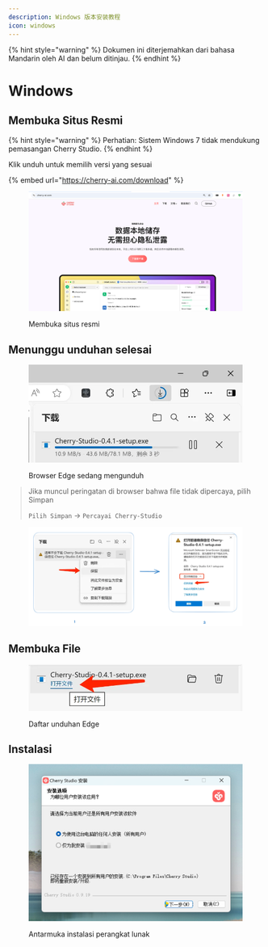 ```yaml
---
description: Windows 版本安装教程
icon: windows
---
```


{% hint style="warning" %}
Dokumen ini diterjemahkan dari bahasa Mandarin oleh AI dan belum ditinjau.
{% endhint %}

# Windows

## Membuka Situs Resmi

{% hint style="warning" %}
Perhatian: Sistem Windows 7 tidak mendukung pemasangan Cherry Studio.
{% endhint %}

Klik unduh untuk memilih versi yang sesuai

{% embed url="https://cherry-ai.com/download" %}

<figure><img src="../../.gitbook/assets/image (1) (1) (1).png" alt=""><figcaption><p>Membuka situs resmi</p></figcaption></figure>

## Menunggu unduhan selesai

<figure><img src="../../.gitbook/assets/download.webp" alt="" width="563"><figcaption><p>Browser Edge sedang mengunduh</p></figcaption></figure>

> Jika muncul peringatan di browser bahwa file tidak dipercaya, pilih Simpan
>
> `Pilih Simpan` → `Percayai Cherry-Studio`

<figure><img src="../../.gitbook/assets/image (1) (1) (1) (1) (1) (1) (1) (1) (1).png" alt=""><figcaption></figcaption></figure>

## Membuka File

<figure><img src="../../.gitbook/assets/download (1).webp" alt="" width="563"><figcaption><p>Daftar unduhan Edge</p></figcaption></figure>

## Instalasi

<figure><img src="../../.gitbook/assets/image (2) (1) (1) (1).png" alt=""><figcaption><p>Antarmuka instalasi perangkat lunak</p></figcaption></figure>